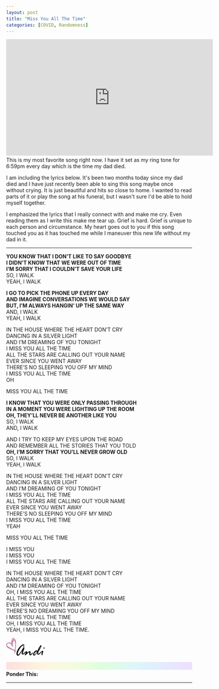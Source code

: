 ```yaml
---
layout: post
title: "Miss You All The Time"
categories: [COVID, Randomness]
---
```

<iframe width="560" height="315" src="https://www.youtube.com/embed/3JKhq77ynnk" title="Miss You All The Time" class="center-image" frameborder="0" allow="accelerometer; autoplay; clipboard-write; encrypted-media; gyroscope; picture-in-picture" allowfullscreen></iframe>
This is my most favorite song right now. I have it set as my ring tone for 6:59pm every day which is the time my dad died. 

I am including the lyrics below. It's been two months today since my dad died and I have just recently been able to sing this song maybe once without crying. It is just beautiful and hits so close to home. I wanted to read parts of it or play the song at his funeral, but I wasn't sure I'd be able to hold myself together.

I emphasized the lyrics that I really connect with and make me cry. Even reading them as I write this make me tear up. Grief is hard. Grief is unique to each person and circumstance. My heart goes out to you if this song touched you as it has touched me while I maneuver this new life without my dad in it.

----

<b>YOU KNOW THAT I DON’T LIKE TO SAY GOODBYE<br />
I DIDN’T KNOW THAT WE WERE OUT OF TIME<br />
I’M SORRY THAT I COULDN’T SAVE YOUR LIFE</b><br />
SO, I WALK<br />
YEAH, I WALK<br />

<b>I GO TO PICK THE PHONE UP EVERY DAY<br />
AND IMAGINE CONVERSATIONS WE WOULD SAY<br />
BUT, I’M ALWAYS HANGIN’ UP THE SAME WAY</b><br />
AND, I WALK<br />
YEAH, I WALK<br />

IN THE HOUSE WHERE THE HEART DON’T CRY<br />
DANCING IN A SILVER LIGHT<br />
AND I’M DREAMING OF YOU TONIGHT<br />
I MISS YOU ALL THE TIME<br />
ALL THE STARS ARE CALLING OUT YOUR NAME<br />
EVER SINCE YOU WENT AWAY<br />
THERE’S NO SLEEPING YOU OFF MY MIND<br />
I MISS YOU ALL THE TIME<br />
OH<br />

MISS YOU ALL THE TIME<br />

<b>I KNOW THAT YOU WERE ONLY PASSING THROUGH<br />
IN A MOMENT YOU WERE LIGHTING UP THE ROOM<br />
OH, THEY’LL NEVER BE ANOTHER LIKE YOU</b><br />
SO, I WALK<br />
AND, I WALK<br />

AND I TRY TO KEEP MY EYES UPON THE ROAD<br />
AND REMEMBER ALL THE STORIES THAT YOU TOLD<br />
<b>OH, I’M SORRY THAT YOU’LL NEVER GROW OLD</b><br />
SO, I WALK<br />
YEAH, I WALK<br />

IN THE HOUSE WHERE THE HEART DON’T CRY<br />
DANCING IN A SILVER LIGHT<br />
AND I’M DREAMING OF YOU TONIGHT<br />
I MISS YOU ALL THE TIME<br />
ALL THE STARS ARE CALLING OUT YOUR NAME<br />
EVER SINCE YOU WENT AWAY<br />
THERE’S NO SLEEPING YOU OFF MY MIND<br />
I MISS YOU ALL THE TIME<br />
YEAH<br />

MISS YOU ALL THE TIME<br />

I MISS YOU<br />
I MISS YOU<br />
I MISS YOU ALL THE TIME<br />

IN THE HOUSE WHERE THE HEART DON’T CRY<br />
DANCING IN A SILVER LIGHT<br />
AND I’M DREAMING OF YOU TONIGHT<br />
OH, I MISS YOU ALL THE TIME<br />
ALL THE STARS ARE CALLING OUT YOUR NAME<br />
EVER SINCE YOU WENT AWAY<br />
THERE’S NO DREAMING YOU OFF MY MIND<br />
I MISS YOU ALL THE TIME<br />
OH, I MISS YOU ALL THE TIME<br />
YEAH, I MISS YOU ALL THE TIME.<br />

![Andi](/images/andi.jpg)

![header](/images/SkinnyRainbow.jpg)
**Ponder This:**

----

